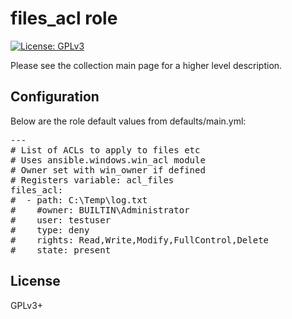 # files_acl role

[![License: GPLv3](https://img.shields.io/badge/license-GPLv3-brightgreen.svg)](https://www.gnu.org/licenses/gpl-3.0)

Please see the collection main page for a higher level description.

## Configuration

Below are the role default values from defaults/main.yml:

<pre>
---
# List of ACLs to apply to files etc
# Uses ansible.windows.win_acl module
# Owner set with win_owner if defined
# Registers variable: acl_files
files_acl:
#  - path: C:\Temp\log.txt
#    #owner: BUILTIN\Administrator
#    user: testuser
#    type: deny
#    rights: Read,Write,Modify,FullControl,Delete
#    state: present
</pre>

## License

GPLv3+

